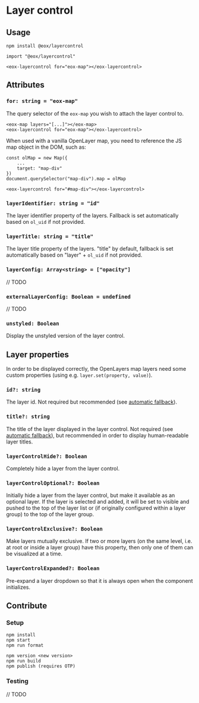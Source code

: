 # Layer control

## Usage

```
npm install @eox/layercontrol
```

```
import "@eox/layercontrol"

<eox-layercontrol for="eox-map"></eox-layercontrol>
```

## Attributes

### `for: string = "eox-map"`

The query selector of the `eox-map` you wish to attach the layer control to.

```
<eox-map layers="[...]"></eox-map>
<eox-layercontrol for="eox-map"></eox-layercontrol>
```

When used with a vanilla OpenLayer map, you need to reference the JS map object in the DOM, such as:

```
const olMap = new Map({
    ...
    target: "map-div"
})
document.querySelector("map-div").map = olMap

<eox-layercontrol for="#map-div"></eox-layercontrol>
```

### `layerIdentifier: string = "id"`

The layer identifier property of the layers. Fallback is set automatically based on `ol_uid` if not provided.

### `layerTitle: string = "title"`

The layer title property of the layers. "title" by default, fallback is set automatically based on "layer" + `ol_uid` if not provided.

### `layerConfig: Array<string> = ["opacity"]`

// TODO

### `externalLayerConfig: Boolean = undefined`

// TODO

### `unstyled: Boolean`

Display the unstyled version of the layer control.

## Layer properties

In order to be displayed correctly, the OpenLayers map layers need some custom properties (using e.g. `layer.set(property, value)`).

### `id?: string`

The layer id. Not required but recommended (see [automatic fallback](#layeridentifier-string--id)).

### `title?: string`

The title of the layer displayed in the layer control. Not required (see [automatic fallback](#layertitle-string--title)), but recommended in order to display human-readable layer titles.

### `layerControlHide?: Boolean`

Completely hide a layer from the layer control.

### `layerControlOptional?: Boolean`

Initially hide a layer from the layer control, but make it available as an optional layer. If the layer is selected and added, it will be set to visible and pushed to the top of the layer list or (if originally configured within a layer group) to the top of the layer group.

### `layerControlExclusive?: Boolean`

Make layers mutually exclusive. If two or more layers (on the same level, i.e. at root or inside a layer group) have this property, then only one of them can be visualized at a time.

### `layerControlExpanded?: Boolean`

Pre-expand a layer dropdown so that it is always open when the component initializes.

## Contribute

### Setup

```
npm install
npm start
npm run format

npm version <new version>
npm run build
npm publish (requires OTP)
```

### Testing

// TODO
